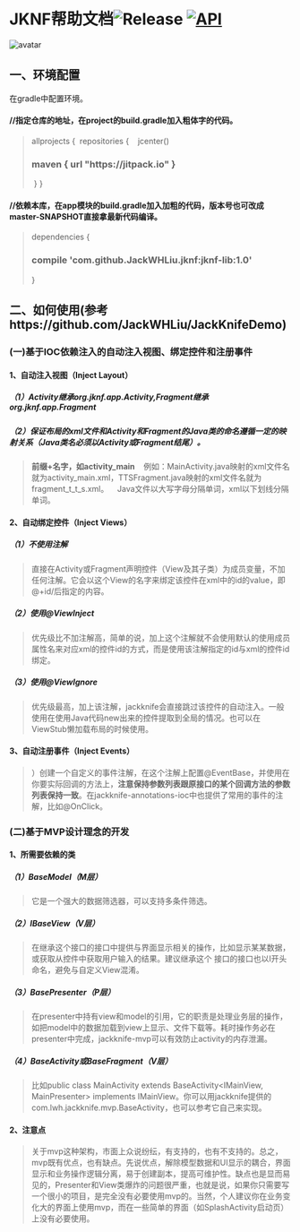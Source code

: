 JKNF帮助文档![Release](https://jitpack.io/v/JackWHLiu/jknf.svg)  [![API](https://img.shields.io/badge/API-11%2B-brightgreen.svg?style=flat)](https://android-arsenal.com/api?level=11)
================================
![avatar](http://jackwhliu.cn/static/images/banner3.jpg)

一、环境配置
--------------------------------
在gradle中配置环境。
#### //指定仓库的地址，在project的build.gradle加入粗体字的代码。
<blockquote>
allprojects {
  repositories {
    jcenter()
    <h3>maven { url "https://jitpack.io" }</h3>
  }
}
</blockquote>

#### //依赖本库，在app模块的build.gradle加入加粗的代码，版本号也可改成master-SNAPSHOT直接拿最新代码编译。
<blockquote>
dependencies {
    <h3>compile 'com.github.JackWHLiu.jknf:jknf-lib:1.0'</h3>
}
</blockquote>

二、如何使用(参考https://github.com/JackWHLiu/JackKnifeDemo)
--------------------------------
### (一)基于IOC依赖注入的自动注入视图、绑定控件和注册事件
#### 1、自动注入视图（Inject Layout）
##### （1）Activity继承org.jknf.app.Activity,Fragment继承org.jknf.app.Fragment
##### （2）保证布局的xml文件和Activity和Fragment的Java类的命名遵循一定的映射关系（Java类名必须以Activity或Fragment结尾）。
<blockquote>
    <b>前缀+名字，如activity_main</b>
    例如：MainActivity.java映射的xml文件名就为activity_main.xml，TTSFragment.java映射的xml文件名就为fragment_t_t_s.xml。
    Java文件以大写字母分隔单词，xml以下划线分隔单词。
</blockquote>
 
#### 2、自动绑定控件（Inject Views）
##### （1）不使用注解
> 直接在Activity或Fragment声明控件（View及其子类）为成员变量，不加任何注解。它会以这个View的名字来绑定该控件在xml中的id的value，即@+id/后指定的内容。
##### （2）使用@ViewInject
> 优先级比不加注解高，简单的说，加上这个注解就不会使用默认的使用成员属性名来对应xml的控件id的方式，而是使用该注解指定的id与xml的控件id绑定。
##### （3）使用@ViewIgnore
> 优先级最高，加上该注解，jackknife会直接跳过该控件的自动注入。一般使用在使用Java代码new出来的控件提取到全局的情况。也可以在ViewStub懒加载布局的时候使用。
#### 3、自动注册事件（Inject Events）
>  ）创建一个自定义的事件注解，在这个注解上配置@EventBase，并使用在你要实际回调的方法上，<b>注意保持参数列表跟原接口的某个回调方法的参数列表保持一致</b>。在jackknife-annotations-ioc中也提供了常用的事件的注解，比如@OnClick。

### (二)基于MVP设计理念的开发
#### 1、所需要依赖的类
##### （1）BaseModel（M层）
> 它是一个强大的数据筛选器，可以支持多条件筛选。
##### （2）IBaseView（V层）
> 在继承这个接口的接口中提供与界面显示相关的操作，比如显示某某数据，或获取从控件中获取用户输入的结果。建议继承这个
接口的接口也以I开头命名，避免与自定义View混淆。
##### （3）BasePresenter（P层）
> 在presenter中持有view和model的引用，它的职责是处理业务层的操作，如把model中的数据加载到view上显示、文件下载等。耗时操作务必在presenter中完成，jackknife-mvp可以有效防止activity的内存泄漏。
##### （4）BaseActivity或BaseFragment（V层）
> 比如public class MainActivity extends BaseActivity<IMainView, MainPresenter> implements
IMainView。你可以用jackknife提供的com.lwh.jackknife.mvp.BaseActivity，也可以参考它自己来实现。
#### 2、注意点
> 关于mvp这种架构，市面上众说纷纭，有支持的，也有不支持的。总之，mvp既有优点，也有缺点。先说优点，解除模型数据和UI显示的耦合，界面显示和业务操作逻辑分离，易于创建副本，提高可维护性。缺点也是显而易见的，Presenter和View类爆炸的问题很严重，也就是说，如果你只需要写一个很小的项目，是完全没有必要使用mvp的。当然，个人建议你在业务变化大的界面上使用mvp，而在一些简单的界面（如SplashActivity启动页）上没有必要使用。
